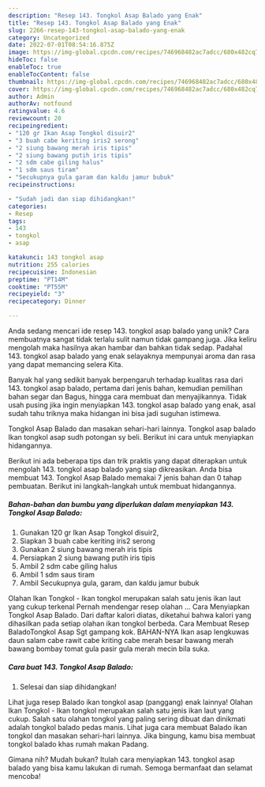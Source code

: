```yaml
---
description: "Resep 143. Tongkol Asap Balado yang Enak"
title: "Resep 143. Tongkol Asap Balado yang Enak"
slug: 2266-resep-143-tongkol-asap-balado-yang-enak
category: Uncategorized
date: 2022-07-01T08:54:16.875Z
image: https://img-global.cpcdn.com/recipes/746968482ac7adcc/680x482cq70/143-tongkol-asap-balado-foto-resep-utama.jpg
hideToc: false
enableToc: true
enableTocContent: false
thumbnail: https://img-global.cpcdn.com/recipes/746968482ac7adcc/680x482cq70/143-tongkol-asap-balado-foto-resep-utama.jpg
cover: https://img-global.cpcdn.com/recipes/746968482ac7adcc/680x482cq70/143-tongkol-asap-balado-foto-resep-utama.jpg
author: Admin
authorAv: notfound
ratingvalue: 4.6
reviewcount: 20
recipeingredient:
- "120 gr Ikan Asap Tongkol disuir2"
- "3 buah cabe keriting iris2 serong"
- "2 siung bawang merah iris tipis"
- "2 siung bawang putih iris tipis"
- "2 sdm cabe giling halus"
- "1 sdm saus tiram"
- "Secukupnya gula garam dan kaldu jamur bubuk"
recipeinstructions:

- "Sudah jadi dan siap dihidangkan!"
categories:
- Resep
tags:
- 143
- tongkol
- asap

katakunci: 143 tongkol asap 
nutrition: 255 calories
recipecuisine: Indonesian
preptime: "PT14M"
cooktime: "PT55M"
recipeyield: "3"
recipecategory: Dinner

---
```





Anda sedang mencari ide resep 143. tongkol asap balado yang unik? Cara membuatnya sangat tidak terlalu sulit namun tidak gampang juga. Jika keliru mengolah maka hasilnya akan hambar dan bahkan tidak sedap. Padahal 143. tongkol asap balado yang enak selayaknya mempunyai aroma dan rasa yang dapat memancing selera Kita.





Banyak hal yang sedikit banyak berpengaruh terhadap kualitas rasa dari 143. tongkol asap balado, pertama dari jenis bahan, kemudian pemilihan bahan segar dan Bagus, hingga cara membuat dan menyajikannya. Tidak usah pusing jika ingin menyiapkan 143. tongkol asap balado yang enak,      asal sudah tahu triknya maka hidangan ini bisa jadi suguhan istimewa.














Tongkol Asap Balado dan masakan sehari-hari lainnya. Tongkol asap balado Ikan tongkol asap sudh potongan sy beli. Berikut ini cara untuk menyiapkan hidangannya.






Berikut ini ada beberapa tips dan trik praktis yang dapat diterapkan untuk mengolah 143. tongkol asap balado yang siap dikreasikan. Anda bisa membuat 143. Tongkol Asap Balado memakai 7 jenis bahan dan 0 tahap pembuatan. Berikut ini langkah-langkah untuk membuat hidangannya.

<!--inarticleads1-->

##### Bahan-bahan dan bumbu yang diperlukan dalam menyiapkan 143. Tongkol Asap Balado:

1. Gunakan 120 gr Ikan Asap Tongkol disuir2,
1. Siapkan 3 buah cabe keriting iris2 serong
1. Gunakan 2 siung bawang merah iris tipis
1. Persiapkan 2 siung bawang putih iris tipis
1. Ambil 2 sdm cabe giling halus
1. Ambil 1 sdm saus tiram
1. Ambil Secukupnya gula, garam, dan kaldu jamur bubuk


Olahan Ikan Tongkol - Ikan tongkol merupakan salah satu jenis ikan laut yang cukup terkenal Pernah mendengar resep olahan … Cara Menyiapkan Tongkol Asap Balado. Dari daftar kalori diatas, diketahui bahwa kalori yang dihasilkan pada setiap olahan ikan tongkol berbeda. Cara Membuat Resep BaladoTongkol Asap Sgt gampang kok. BAHAN-NYA Ikan asap lengkuwas daun salam cabe rawit cabe kriting cabe merah besar bawang merah bawang bombay tomat gula pasir gula merah mecin bila suka. 

<!--inarticleads2-->

##### Cara buat 143. Tongkol Asap Balado:


1. Selesai dan siap dihidangkan!

Lihat juga resep Balado ikan tongkol asap (panggang) enak lainnya! Olahan Ikan Tongkol - Ikan tongkol merupakan salah satu jenis ikan laut yang cukup. Salah satu olahan tongkol yang paling sering dibuat dan dinikmati adalah tongkol balado pedas manis. Lihat juga cara membuat Balado ikan tongkol dan masakan sehari-hari lainnya. Jika bingung, kamu bisa membuat tongkol balado khas rumah makan Padang. 

Gimana nih? Mudah bukan? Itulah cara menyiapkan 143. tongkol asap balado yang bisa kamu lakukan di rumah. Semoga bermanfaat dan selamat mencoba!
